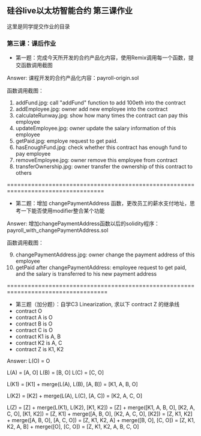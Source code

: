 ## 硅谷live以太坊智能合约 第三课作业
这里是同学提交作业的目录

### 第三课：课后作业
- 第一题：完成今天所开发的合约产品化内容，使用Remix调用每一个函数，提交函数调用截图

Answer: 课程开发的合约产品化内容：payroll-origin.sol

函数调用截图：
1. addFund.jpg: call "addFund" function to add 100eth into the contract
2. addEmployee.jpg: owner add new employee into the contract
3. calculateRunway.jpg: show how many times the contract can pay this employee
4. updateEmployee.jpg: owner update the salary information of this employee
5. getPaid.jpg: employe request to get paid.
6. hasEnoughFund.jpg: check whether this contract has enough fund to pay employee
7. removeEmployee.jpg:  owner remove this employee from contract
8. transferOwnership.jpg: owner transfer the ownership of this contract to others

==================================================================================
- 第二题：增加 changePaymentAddress 函数，更改员工的薪水支付地址，思考一下能否使用modifier整合某个功能

Answer: 增加changePaymentAddress函数以后的solidity程序： payroll_with_changePaymentAddress.sol

函数调用截图：

9. changePaymentAddress.jpg: owner change the payment address of this employee
10. getPaid after changePaymentAddress:  employee request to get paid, and the salary is transferred to his new payment address

===================================================================================
- 第三题（加分题）：自学C3 Linearization, 求以下 contract Z 的继承线
- contract O
- contract A is O
- contract B is O
- contract C is O
- contract K1 is A, B
- contract K2 is A, C
- contract Z is K1, K2

Answer:
L(O) = O

L(A) = [A, O]
L(B) = [B, O]
L(C) = [C, O]

L(K1) = [K1] + merge(L(A), L(B), [A, B])
      = [K1, A, B, O]

L(K2) = [K2] + merge(L(A), L(C), [A, C])
      = [K2, A, C, O]

L(Z) = [Z] + merge(L(K1), L(K2), [K1, K2])
     = [Z] + merge([K1, A, B, O], [K2, A, C, O], [K1, K2])
     = [Z, K1] + merge([A, B, O], [K2, A, C, O], [K2])
     = [Z, K1, K2] + merge([A, B, O], [A, C, O])
     = [Z, K1, K2, A] + merge([B, O], [C, O])
     = [Z, K1, K2, A, B] + merge([O], [C, O])
     = [Z, K1, K2, A, B, C, O]
